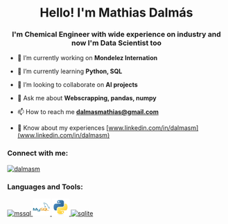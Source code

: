 <h1 align="center">Hello! I'm Mathias Dalmás</h1>
<h3 align="center">I'm Chemical Engineer with wide experience on industry and now I'm Data Scientist too</h3>

- 🔭 I’m currently working on **Mondelez Internation**

- 🌱 I’m currently learning **Python, SQL**

- 👯 I’m looking to collaborate on **AI projects**

- 💬 Ask me about **Webscrapping, pandas, numpy**

- 📫 How to reach me **dalmasmathias@gmail.com**

- 📄 Know about my experiences [www.linkedin.com/in/dalmasm](www.linkedin.com/in/dalmasm)

<h3 align="left">Connect with me:</h3>
<p align="left">
<a href="https://linkedin.com/in/dalmasm" target="blank"><img align="center" src="https://raw.githubusercontent.com/rahuldkjain/github-profile-readme-generator/master/src/images/icons/Social/linked-in-alt.svg" alt="dalmasm" height="30" width="40" /></a>
</p>

<h3 align="left">Languages and Tools:</h3>
<p align="left"> <a href="https://www.microsoft.com/en-us/sql-server" target="_blank" rel="noreferrer"> <img src="https://www.svgrepo.com/show/303229/microsoft-sql-server-logo.svg" alt="mssql" width="40" height="40"/> </a> <a href="https://www.mysql.com/" target="_blank" rel="noreferrer"> <img src="https://raw.githubusercontent.com/devicons/devicon/master/icons/mysql/mysql-original-wordmark.svg" alt="mysql" width="40" height="40"/> </a> <a href="https://www.python.org" target="_blank" rel="noreferrer"> <img src="https://raw.githubusercontent.com/devicons/devicon/master/icons/python/python-original.svg" alt="python" width="40" height="40"/> </a> <a href="https://www.sqlite.org/" target="_blank" rel="noreferrer"> <img src="https://www.vectorlogo.zone/logos/sqlite/sqlite-icon.svg" alt="sqlite" width="40" height="40"/> </a> </p>
